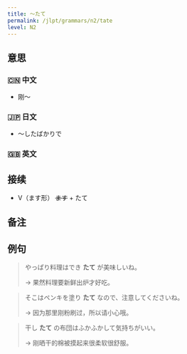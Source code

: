 ```yaml
---
title: 〜たて
permalink: /jlpt/grammars/n2/tate
level: N2
---
```


## 意思

### 🇨🇳 中文

- 刚〜

### 🇯🇵 日文

- 〜したばかりで

### 🇬🇧 英文


## 接续

- V（ます形） ~~ます~~ + たて

## 备注


## 例句

> やっぱり料理はでき **たて** が美味しいね。
>
> → 果然料理要新鲜出炉才好吃。

> そこはペンキを塗り **たて** なので、注意してくださいね。
>
> → 因为那里刚粉刷过，所以请小心哦。

> 干し **たて** の布団はふかふかして気持ちがいい。
>
> → 刚晒干的棉被摸起来很柔软很舒服。

